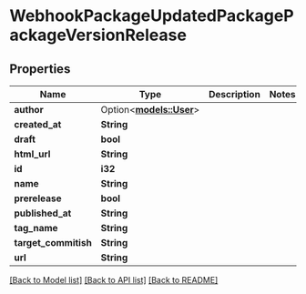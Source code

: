 # WebhookPackageUpdatedPackagePackageVersionRelease

## Properties

Name | Type | Description | Notes
------------ | ------------- | ------------- | -------------
**author** | Option<[**models::User**](User.md)> |  | 
**created_at** | **String** |  | 
**draft** | **bool** |  | 
**html_url** | **String** |  | 
**id** | **i32** |  | 
**name** | **String** |  | 
**prerelease** | **bool** |  | 
**published_at** | **String** |  | 
**tag_name** | **String** |  | 
**target_commitish** | **String** |  | 
**url** | **String** |  | 

[[Back to Model list]](../README.md#documentation-for-models) [[Back to API list]](../README.md#documentation-for-api-endpoints) [[Back to README]](../README.md)


